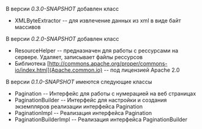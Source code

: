 В версии *0.3.0-SNAPSHOT* добавлен класс
+ XMLByteExtractor -- для извлечение данных из xml в виде байт массивов

В версии *0.2.0-SNAPSHOT* добавлен класс
+ ResourceHelper -- предназначен для работы с рессурсами на сервере. Удаляет, записывает файлы рессурсов
+ Библиотека [http://commons.apache.org/proper/commons-io/index.html](Apache.common.io) -- под лицензией Apache 2.0

В версии *0.1.0-SNAPSHOT* имеются следующие классы
+ Pagination -- Интерфейс для работы с нумерацией на веб страницах
+ PaginationBuilder -- Интерфейс для настройки и создания экземпляров реализации интерфейса Pagination
+ PaginationImpl -- Реализация интерфейса Pagination
+ PaginationBuilderImpl -- Реализация интерфейса PaginationBuilder
